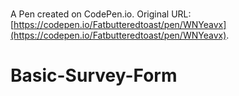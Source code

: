 # 

A Pen created on CodePen.io. Original URL: [https://codepen.io/Fatbutteredtoast/pen/WNYeavx](https://codepen.io/Fatbutteredtoast/pen/WNYeavx).

# Basic-Survey-Form
